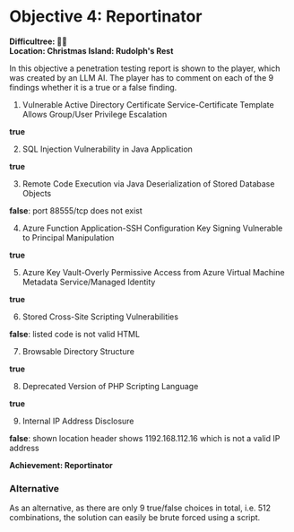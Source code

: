 # Objective 4: Reportinator
**Difficultree: 🎄🎄**  
**Location: Christmas Island: Rudolph's Rest**

In this objective a penetration testing report is shown to the player, which was created by an LLM AI.
The player has to comment on each of the 9 findings whether it is a true or a false finding.

 1. Vulnerable Active Directory Certificate Service-Certificate Template Allows Group/User Privilege Escalation
 
 **true**
 
 2.  SQL Injection Vulnerability in Java Application
 
 **true**
 
3. Remote Code Execution via Java Deserialization of Stored Database Objects

**false**: port 88555/tcp does not exist

4. Azure Function Application-SSH Configuration Key Signing Vulnerable to Principal Manipulation

**true**  

5. Azure Key Vault-Overly Permissive Access from Azure Virtual Machine Metadata Service/Managed Identity

**true**  

6. Stored Cross-Site Scripting Vulnerabilities

**false**: listed code is not valid HTML

  

7. Browsable Directory Structure

**true**  

8. Deprecated Version of PHP Scripting Language

**true**

9. Internal IP Address Disclosure

**false**: shown location header shows 1192.168.112.16 which is not a valid IP address 

**Achievement: Reportinator**

### Alternative
As an alternative, as there are only 9 true/false choices in total, i.e. 512 combinations, the solution can easily be brute forced using a script.
<!--stackedit_data:
eyJoaXN0b3J5IjpbNjEzNjgwNDYyLC03OTc1NDc3MDIsMTc2MD
U5MjYzMSwyMTI3NjAyMjg3XX0=
-->